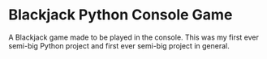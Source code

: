 # Blackjack Python Console Game 
 A Blackjack game made to be played in the console.
This was my first ever semi-big Python project and first ever semi-big project in general.
